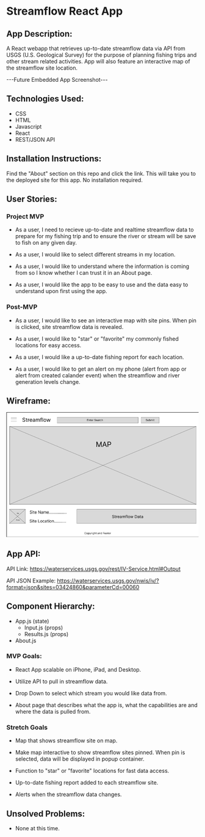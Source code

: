 # Streamflow React App

## App Description:

A React webapp that retrieves up-to-date streamflow data via API from USGS (U.S. Geological Survey) for the purpose of planning fishing trips and other stream related activities. App will also feature an interactive map of the streamflow site location.

---Future Embedded App Screenshot---

## Technologies Used:

- CSS
- HTML
- Javascript
- React
- REST/JSON API

## Installation Instructions:

Find the "About" section on this repo and click the link. This will take you to the deployed site for this app. No installation required.

## User Stories:

### Project MVP

- As a user, I need to recieve up-to-date and realtime streamflow data to prepare for my fishing trip and to ensure the river or stream will be save to fish on any given day.

- As a user, I would like to select different streams in my location.

- As a user, I would like to understand where the information is coming from so I know whether I can trust it in an About page.

- As a user, I would like the app to be easy to use and the data easy to understand upon first using the app.

### Post-MVP

- As a user, I would like to see an interactive map with site pins. When pin is clicked, site streamflow data is revealed.

- As a user, I would like to "star" or "favorite" my commonly fished locations for easy access.

- As a user, I would like a up-to-date fishing report for each location.

- As a user, I would like to get an alert on my phone (alert from app or alert from created calander event) when the streamflow and river generation levels change.

## Wireframe:

![](/images/streamflow-react-app-wireframe.png)

## App API:

API Link: https://waterservices.usgs.gov/rest/IV-Service.html#Output

API JSON Example: https://waterservices.usgs.gov/nwis/iv/?format=json&sites=03424860&parameterCd=00060

## Component Hierarchy:

- App.js (state)
  - Input.js (props)
  - Results.js (props)
- About.js

### MVP Goals:

- React App scalable on iPhone, iPad, and Desktop.

- Utilize API to pull in streamflow data.

- Drop Down to select which stream you would like data from.

- About page that describes what the app is, what the capabilities are and where the data is pulled from.

### Stretch Goals

- Map that shows streamflow site on map.

- Make map interactive to show streamflow sites pinned. When pin is selected, data will be displayed in popup container.

- Function to "star" or "favorite" locations for fast data access.

- Up-to-date fishing report added to each streamflow site.

- Alerts when the streamflow data changes.

## Unsolved Problems:

- None at this time.
